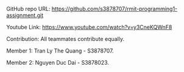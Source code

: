 GitHub repo URL: https://github.com/s3878707/rmit-programming1-assignment.git

Youtube Link: https://www.youtube.com/watch?v=y3CneKQWnF8

Contribution: All teammates contribute equally.

Member 1: Tran Ly The Quang - S3878707.

Member 2: Nguyen Duc Dai - S3878023.